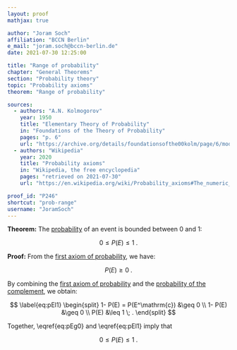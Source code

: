 ```yaml
---
layout: proof
mathjax: true

author: "Joram Soch"
affiliation: "BCCN Berlin"
e_mail: "joram.soch@bccn-berlin.de"
date: 2021-07-30 12:25:00

title: "Range of probability"
chapter: "General Theorems"
section: "Probability theory"
topic: "Probability axioms"
theorem: "Range of probability"

sources:
  - authors: "A.N. Kolmogorov"
    year: 1950
    title: "Elementary Theory of Probability"
    in: "Foundations of the Theory of Probability"
    pages: "p. 6"
    url: "https://archive.org/details/foundationsofthe00kolm/page/6/mode/2up"
  - authors: "Wikipedia"
    year: 2020
    title: "Probability axioms"
    in: "Wikipedia, the free encyclopedia"
    pages: "retrieved on 2021-07-30"
    url: "https://en.wikipedia.org/wiki/Probability_axioms#The_numeric_bound"

proof_id: "P246"
shortcut: "prob-range"
username: "JoramSoch"
---
```



**Theorem:** The [probability](/D/prob) of an event is bounded between 0 and 1:

$$ \label{eq:prob-range}
0 \leq P(E) \leq 1 \; .
$$


**Proof:** From the [first axiom of probability](/D/prob-ax), we have:

$$ \label{eq:pEg0}
P(E) \geq 0 \; .
$$

By combining the [first axiom of probability](/D/prob-ax) and the [probability of the complement](/P/prob-comp), we obtain:

$$ \label{eq:pEl1}
\begin{split}
1- P(E) = P(E^\mathrm{c}) &\geq 0 \\
1- P(E) &\geq 0 \\
P(E) &\leq 1 \; .
\end{split}
$$

Together, \eqref{eq:pEg0} and \eqref{eq:pEl1} imply that

$$ \label{eq:prob-range-qed}
0 \leq P(E) \leq 1 \; .
$$